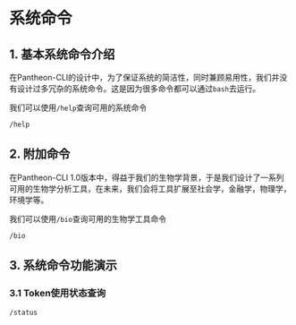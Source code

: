 # 系统命令

## 1. 基本系统命令介绍

在Pantheon-CLI的设计中，为了保证系统的简洁性，同时兼顾易用性，我们并没有设计过多冗杂的系统命令。这是因为很多命令都可以通过`bash`去运行。

我们可以使用`/help`查询可用的系统命令

```shell
/help
```

## 2. 附加命令

在Pantheon-CLI 1.0版本中，得益于我们的生物学背景，于是我们设计了一系列可用的生物学分析工具，在未来，我们会将工具扩展至社会学，金融学，物理学，环境学等。

我们可以使用`/bio`查询可用的生物学工具命令

```shell
/bio
```

## 3. 系统命令功能演示

### 3.1 Token使用状态查询

```shell
/status
```

